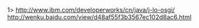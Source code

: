1>
http://www.ibm.com/developerworks/cn/java/j-lo-osgi/
http://wenku.baidu.com/view/d48af55f3b3567ec102d8ac6.html

